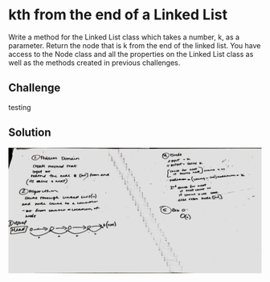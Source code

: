 # kth from the end of a Linked List
<!-- Short summary or background information -->
Write a method for the Linked List class which takes a number, k, as a parameter. Return the node that is k from the end of the linked list. You have access to the Node class and all the properties on the Linked List class as well as the methods created in previous challenges. ​​


## Challenge
<!-- Description of the challenge -->
testing
​
## Solution
<!-- Embedded whiteboard image -->
​![Getting Started](../../assets/ll_kth_from_end.jpg)
